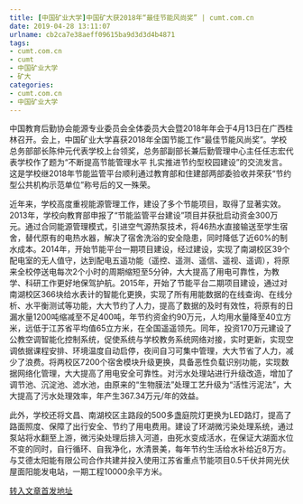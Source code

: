 ```yaml
---
title: [中国矿业大学]中国矿大获2018年“最佳节能风尚奖” | cumt.com.cn
date: 2019-04-28 13:11:07
urlname: cb2ca7e38aeff09615ba9d3d3d4b4871
tags: 
- cumt.com.cn
- cumt
- 中国矿业大学
- 矿大
categories:
- cumt.com.cn
- 中国矿业大学
---
```


中国教育后勤协会能源专业委员会全体委员大会暨2018年年会于4月13日在广西桂林召开。会上，中国矿业大学喜获2018年全国节能工作“最佳节能风尚奖”。学校总务部部长陈仲元代表学校上台领奖，总务部副部长兼后勤管理中心主任任志宏代表学校作了题为“不断提高节能管理水平 扎实推进节约型校园建设”的交流发言。这是学校继2018年节能监管平台顺利通过教育部和住建部两部委验收并荣获“节约型公共机构示范单位”称号后的又一殊荣。

近年来，学校高度重视能源管理工作，建设了多个节能项目，取得了显著实效。2013年，学校向教育部申报了“节能监管平台建设”项目并获批启动资金300万元。通过合同能源管理模式，引进空气源热泵技术，将46热水直接输送至学生宿舍，替代原有的电热水器，解决了宿舍洗浴的安全隐患，同时降低了近60%的制水成本。2014年，开始节能平台一期项目建设，经过建设，实现了南湖校区39个配电室的无人值守，达到配电五遥功能（遥控、遥测、遥信、遥视、遥调），将原来全校停送电每次2个小时的周期缩短至5分钟，大大提高了用电可靠性，为教学、科研工作更好地保驾护航。2015年，开始了节能平台二期项目建设，通过对南湖校区366块给水表计的智能化更换，实现了所有用能数据的在线查询、在线分析、水平衡测试等功能，大大节约了人力，提高了数据的及时有效性，将原有的日漏水量1200吨缩减至不足400吨，年节约资金约90万元，人均用水量降至40立方米，远低于江苏省平均值65立方米，在全国遥遥领先。同年，投资170万元建设了公教空调智能化控制系统，促使系统与学校教务系统网络对接，实时更新，实现空调依据课程安排、环境温度自动启停，夜间自习可集中管理，大大节省了人力，减少了浪费。将两校区7200个宿舍模块升级更换，具备恶性负载识别功能，实现数据网络化管理，大大提高了用电安全可靠性。对污水处理站进行升级改造，增加了调节池、沉淀池、滤水池，由原来的“生物膜法”处理工艺升级为“活性污泥法”，大大提高了污水处理效率，年产生367.34万元/年的效益。

此外，学校还将文昌、南湖校区主路段的500多盏庭院灯更换为LED路灯，提高了路面照度、保障了出行安全、节约了用电费用。建设了环湖微污染处理系统，通过泵站将水翻至上游，微污染处理后排入河道，由死水变成活水，在保证大湖面水位不变的同时，自行循环、自我净化，水清景美，每年节约生活给水补给近8万方。与艾德太阳能有限公司合作共建并投入使用江苏省重点节能项目0.5千伏并网光伏屋面阳能发电站，一期工程10000余平方米。

[转入文章首发地址](http://xwzx.cumt.edu.cn/ef/1c/c513a519964/page.htm)